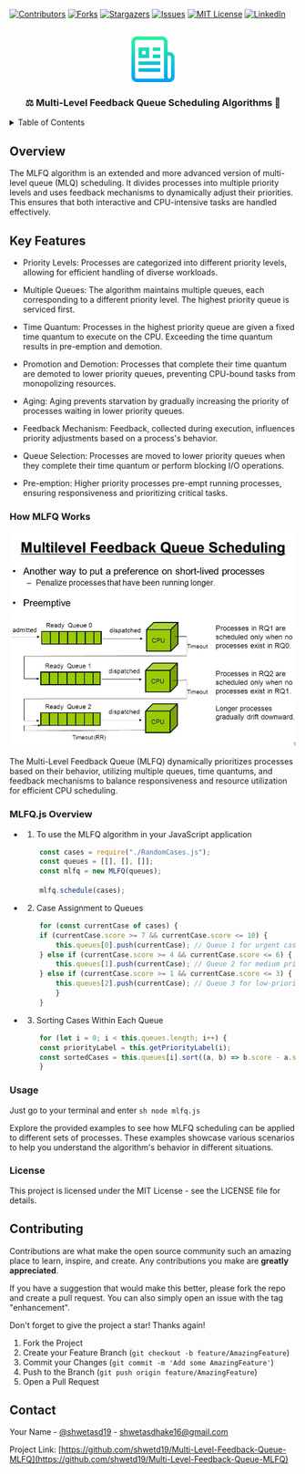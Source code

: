 <!-- <a name="readme-top"></a> -->

[![Contributors][contributors-shield]][contributors-url]
[![Forks][forks-shield]][forks-url]
[![Stargazers][stars-shield]][stars-url]
[![Issues][issues-shield]][issues-url]
[![MIT License][license-shield]][license-url]
[![LinkedIn][linkedin-shield]][linkedin-url]

<!-- PROJECT LOGO -->
<br />
<div align="center">
  <a href="https://github.com/shwetd19/Multi-Level-Feedback-Queue-MLFQ">
    <img src="assets/logo.png" alt="Logo" width="80" height="80">
  </a>

  <h3 align="center">⚖️ Multi-Level Feedback Queue Scheduling Algorithms 🤝</h3>

  <!-- <p align="center">
    <br />
    <a href="http://teamastra11.s3-website.ap-south-1.amazonaws.com/">View Demo</a>
    ·
    <a href="https://docs.google.com/presentation/d/1FDaz4M6ED_Oz6jcyGZHyW-h4kZSaLAuO/edit?usp=drive_link&ouid=116699501435276510266&rtpof=true&sd=true">Presentation</a>
    ·
    <a href="https://drive.google.com/drive/folders/1iUGJxHoagjhL-X1v2oy8iKhF5pipARp7">Project Files</a>
  </p> -->
</div>

<!-- TABLE OF CONTENTS -->
<details>
  <summary>Table of Contents</summary>
  <ol>
    <li>
      <a href="#about-the-project">Overview</a>
      <!-- <ul>
        <li><a href="#built-with">Built With</a></li>
      </ul> -->
    </li>
    <li>
      <a href="#getting-started">Key Features</a>
      <!-- <ul>
        <li><a href="#prerequisites">Prerequisites</a></li>
        <li><a href="#installation">Installation</a></li>
      </ul> -->
    </li>
    <li><a href="#usage">How MLFQ Works</a></li>
    <li><a href="#roadmap">Usage</a></li>
    <li><a href="#contributing">Examples</a></li>
    <li><a href="#contact">License</a></li>
    <!-- <li><a href="#acknowledgments">Acknowledgments</a></li> -->
  </ol>
</details>

<!-- ABOUT THE PROJECT -->

## Overview


The MLFQ algorithm is an extended and more advanced version of multi-level queue (MLQ) scheduling. It divides processes into multiple priority levels and uses feedback mechanisms to dynamically adjust their priorities. This ensures that both interactive and CPU-intensive tasks are handled effectively.


## Key Features

- Priority Levels: Processes are categorized into different priority levels, allowing for efficient handling of diverse workloads.

- Multiple Queues: The algorithm maintains multiple queues, each corresponding to a different priority level. The highest priority queue is serviced first.

- Time Quantum: Processes in the highest priority queue are given a fixed time quantum to execute on the CPU. Exceeding the time quantum results in pre-emption and demotion.

- Promotion and Demotion: Processes that complete their time quantum are demoted to lower priority queues, preventing CPU-bound tasks from monopolizing resources.

- Aging: Aging prevents starvation by gradually increasing the priority of processes waiting in lower priority queues.

- Feedback Mechanism: Feedback, collected during execution, influences priority adjustments based on a process's behavior.

- Queue Selection: Processes are moved to lower priority queues when they complete their time quantum or perform blocking I/O operations.

- Pre-emption: Higher priority processes pre-empt running processes, ensuring responsiveness and prioritizing critical tasks.

<!-- <p align="right">(<a href="#readme-top">back to top</a>)</p> -->

### How MLFQ Works

[![Product Name Screen Shot][product-screenshot]](https://example.com)

The Multi-Level Feedback Queue (MLFQ) dynamically prioritizes processes based on their behavior, utilizing multiple queues, time quantums, and feedback mechanisms to balance responsiveness and resource utilization for efficient CPU scheduling.

### MLFQ.js Overview


- 1. To use the MLFQ algorithm in your JavaScript application
    ```js
        const cases = require("./RandomCases.js");
        const queues = [[], [], []];
        const mlfq = new MLFQ(queues);

        mlfq.schedule(cases);
    ```
- 2. Case Assignment to Queues
    ```js
        for (const currentCase of cases) {
        if (currentCase.score >= 7 && currentCase.score <= 10) {
            this.queues[0].push(currentCase); // Queue 1 for urgent cases (7-10)
        } else if (currentCase.score >= 4 && currentCase.score <= 6) {
            this.queues[1].push(currentCase); // Queue 2 for medium priority cases (4-6)
        } else if (currentCase.score >= 1 && currentCase.score <= 3) {
            this.queues[2].push(currentCase); // Queue 3 for low-priority cases (1-3)
            }
        }
    ```
- 3. Sorting Cases Within Each Queue
    ```js
        for (let i = 0; i < this.queues.length; i++) {
        const priorityLabel = this.getPriorityLabel(i);
        const sortedCases = this.queues[i].sort((a, b) => b.score - a.score);
        }
    ```

### Usage

Just go to your terminal and enter
    ```sh
        node mlfq.js
    ```

Explore the provided examples to see how MLFQ scheduling can be applied to different sets of processes. These examples showcase various 
scenarios to help you understand the algorithm's behavior in different situations. 

### License
This project is licensed under the MIT License - see the LICENSE file for details.




<!-- CONTRIBUTING -->

## Contributing

Contributions are what make the open source community such an amazing place to learn, inspire, and create. Any contributions you make are **greatly appreciated**.

If you have a suggestion that would make this better, please fork the repo and create a pull request. You can also simply open an issue with the tag "enhancement".

Don't forget to give the project a star! Thanks again!

1. Fork the Project
2. Create your Feature Branch (`git checkout -b feature/AmazingFeature`)
3. Commit your Changes (`git commit -m 'Add some AmazingFeature'`)
4. Push to the Branch (`git push origin feature/AmazingFeature`)
5. Open a Pull Request 


<!-- CONTACT -->

## Contact

Your Name - [@shwetasd19](https://twitter.com/shwetasd19) - shwetasdhake16@gmail.com

Project Link: [https://github.com/shwetd19/Multi-Level-Feedback-Queue-MLFQ](https://github.com/shwetd19/Multi-Level-Feedback-Queue-MLFQ)


<!-- MARKDOWN LINKS & IMAGES -->
<!-- https://www.markdownguide.org/basic-syntax/#reference-style-links -->

[contributors-shield]: https://img.shields.io/github/contributors/shwetd19/Multi-Level-Feedback-Queue-MLFQ.svg?style=for-the-badge
[contributors-url]: https://github.com/shwetd19/Multi-Level-Feedback-Queue-MLFQ/graphs/contributors
[forks-shield]: https://img.shields.io/github/forks/shwetd19/Multi-Level-Feedback-Queue-MLFQ.svg?style=for-the-badge
[forks-url]: https://github.com/shwetd19/Multi-Level-Feedback-Queue-MLFQ/network/members
[stars-shield]: https://img.shields.io/github/stars/shwetd19/Multi-Level-Feedback-Queue-MLFQ.svg?style=for-the-badge
[stars-url]: https://github.com/shwetd19/Multi-Level-Feedback-Queue-MLFQ/stargazers
[issues-shield]: https://img.shields.io/github/issues/shwetd19/Multi-Level-Feedback-Queue-MLFQ.svg?style=for-the-badge
[issues-url]: https://github.com/shwetd19/Multi-Level-Feedback-Queue-MLFQ/issues
[license-shield]: https://img.shields.io/github/license/shwetd19/Multi-Level-Feedback-Queue-MLFQ.svg?style=for-the-badge
[license-url]: https://github.com/shwetd19/Multi-Level-Feedback-Queue-MLFQ/blob/main/License.txt
[linkedin-shield]: https://img.shields.io/badge/-LinkedIn-black.svg?style=for-the-badge&logo=linkedin&colorB=555
[linkedin-url]: https://www.linkedin.com/in/shwetas-dhake/
[product-screenshot]: ./assets/images.jpg
[Next.js]: https://img.shields.io/badge/next.js-000000?style=for-the-badge&logo=nextdotjs&logoColor=white
[Next-url]: https://nextjs.org/
[React.js]: https://img.shields.io/badge/React-20232A?style=for-the-badge&logo=react&logoColor=61DAFB
[Node.js]: https://img.shields.io/badge/Node.js-43853D?style=for-the-badge&logo=node.js&logoColor=white
[MongoDB]: https://img.shields.io/badge/MongoDB-47A248?style=for-the-badge&logo=mongodb&logoColor=white
[Express.js]: https://img.shields.io/badge/Express.js-000000?style=for-the-badge&logo=express&logoColor=white
[VertexAI]: https://img.shields.io/badge/Vertex%20AI-4285F4?style=for-the-badge&logo=google-cloud&logoColor=white
[React-url]: https://reactjs.org/
[Node-url]: https://your-node-url.com
[MongoDB-url]: https://your-mongodb-url.com
[Express-url]: https://your-express-url.com
[VertexAI-url]: https://your-vertex-ai-url.com
[Svelte.dev]: https://img.shields.io/badge/Svelte-4A4A55?style=for-the-badge&logo=svelte&logoColor=FF3E00
[Svelte-url]: https://svelte.dev/
[Laravel.com]: https://img.shields.io/badge/Laravel-FF2D20?style=for-the-badge&logo=laravel&logoColor=white
[Laravel-url]: https://laravel.com
[Bootstrap.com]: https://img.shields.io/badge/Bootstrap-563D7C?style=for-the-badge&logo=bootstrap&logoColor=white
[Bootstrap-url]: https://getbootstrap.com
[JQuery.com]: https://img.shields.io/badge/jQuery-0769AD?style=for-the-badge&logo=jquery&logoColor=white
[JQuery-url]: https://jquery.com
